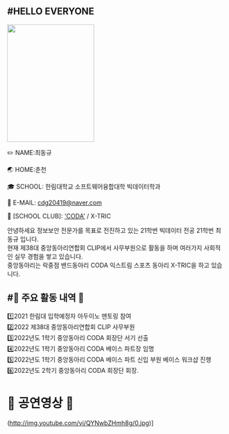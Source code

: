#HELLO EVERYONE
---

<img src="https://ifh.cc/g/N4zyQl.jpg" width="200" height="270"/>

✏️ NAME:최동규

🌏 HOME:춘천

🎓 SCHOOL: 한림대학교 소프트웨어융합대학 빅데이터학과

📧 E-MAIL: cdg20419@naver.com

📀  [SCHOOL CLUB]: ['CODA'](https://www.h-coda.com/) / X-TRIC


안녕하세요 정보보안 전문가를 목표로 전진하고 있는 21학번 빅데이터 전공 21학번 최동규 입니다.  
현재 제38대 중앙동아리연합회 CLIP에서 사무부원으로 활동을 하며 여러가지 사회적인 실무 경험을 쌓고 있습니다.  
중앙동아리는 락중점 밴드동아리 CODA 익스트림 스포츠 동아리 X-TRIC을 하고 있습니다. 


#🗼 주요 활동 내역 🗼
---
1️⃣2021 한림대 입학예정자 아두이노 맨토링 참여  
2️⃣2022 제38대 중앙동아리연합회 CLIP 사무부원  
3️⃣2022년도 1학기 중앙동아리 CODA 회장단 서기 선출  
4️⃣2022년도 1학기 중앙동아리 CODA 베이스 파트장 임명  
5️⃣2022년도 1학기 중앙동아리 CODA 베이스 파트 신입 부원 베이스 워크샵 진행  
6️⃣2022년도 2학기 중앙동아리 CODA 회장단 회장.


# 🎤 공연영상 🎤

(http://img.youtube.com/vi/QYNwbZHmh8g/0.jpg)]
